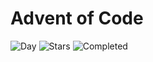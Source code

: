 # Advent of Code

![Day](https://img.shields.io/badge/day%20📅-12-blue) ![Stars](https://img.shields.io/badge/stars%20⭐-17-yellow) ![Completed](https://img.shields.io/badge/days%20completed-7-red)
